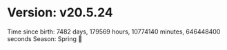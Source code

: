 # Version: v20.5.24
Time since birth: 7482 days, 179569 hours, 10774140 minutes, 646448400 seconds
Season: Spring 🌸
